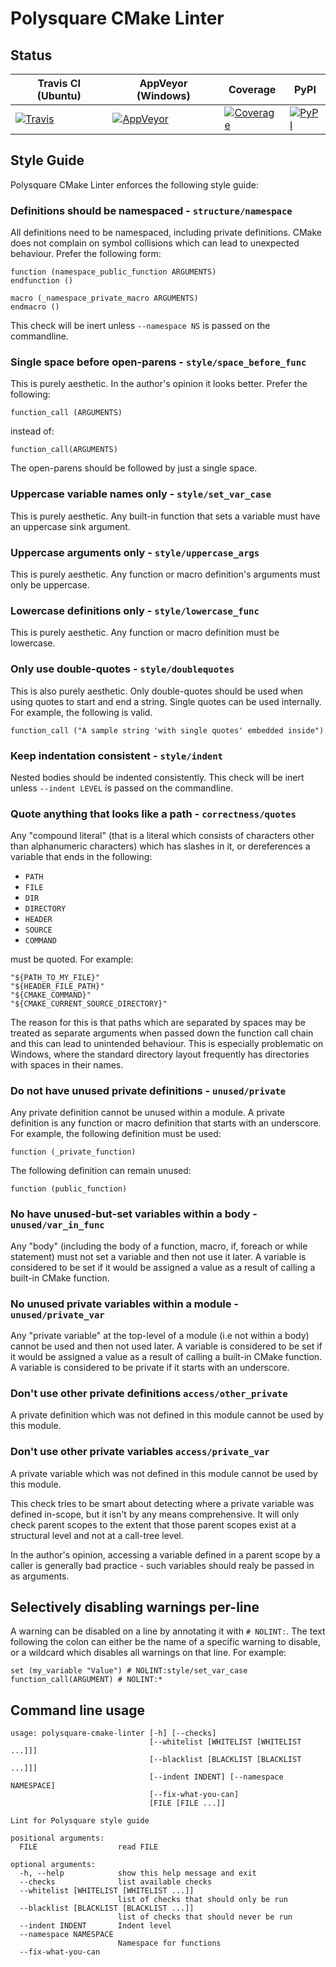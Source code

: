 # Polysquare CMake Linter #

## Status ##

| Travis CI (Ubuntu) | AppVeyor (Windows) | Coverage | PyPI |
|--------------------|--------------------|----------|------|
|[![Travis](https://travis-ci.org/polysquare/cmake-ast.svg?branch=master)](https://travis-ci.org/polysquare/cmake-ast)|[![AppVeyor](https://ci.appveyor.com/api/projects/status/o6nnt968qyr2kitx?svg=true)](https://ci.appveyor.com/project/smspillaz/cmake-ast)|[![Coverage](https://coveralls.io/repos/polysquare/cmake-ast/badge.png?branch=master)](https://coveralls.io/r/polysquare/cmake-ast?branch=master)|[![PyPI](https://pypip.in/version/cmakeast/badge.svg)](https://pypi.python.org/pypi/cmakeast/)|

## Style Guide ##

Polysquare CMake Linter enforces the following style guide:

### Definitions should be namespaced - `structure/namespace` ###

All definitions need to be namespaced, including private definitions. CMake
does not complain on symbol collisions which can lead to unexpected behaviour.
Prefer the following form:

    function (namespace_public_function ARGUMENTS)
    endfunction ()

    macro (_namespace_private_macro ARGUMENTS)
    endmacro ()

This check will be inert unless `--namespace NS` is passed on the commandline.

### Single space before open-parens - `style/space_before_func` ###

This is purely aesthetic. In the author's opinion it looks better. Prefer
the following:

    function_call (ARGUMENTS)

instead of:

    function_call(ARGUMENTS)

The open-parens should be followed by just a single space.

### Uppercase variable names only - `style/set_var_case` ###

This is purely aesthetic. Any built-in function that sets a variable must
have an uppercase sink argument.

### Uppercase arguments only - `style/uppercase_args` ###

This is purely aesthetic. Any function or macro definition's arguments must
only be uppercase.

### Lowercase definitions only - `style/lowercase_func` ###

This is purely aesthetic. Any function or macro definition must be lowercase.

### Only use double-quotes - `style/doublequotes` ###

This is also purely aesthetic. Only double-quotes should be used when using
quotes to start and end a string. Single quotes can be used internally.
For example, the following is valid.

    function_call ("A sample string 'with single quotes' embedded inside")

### Keep indentation consistent - `style/indent` ###

Nested bodies should be indented consistently. This check will be inert unless
`--indent LEVEL` is passed on the commandline.

### Quote anything that looks like a path - `correctness/quotes` ###

Any "compound literal" (that is a literal which consists of characters other
than alphanumeric characters) which has slashes in it, or dereferences a
variable that ends in the following:

* `PATH`
* `FILE`
* `DIR`
* `DIRECTORY`
* `HEADER`
* `SOURCE`
* `COMMAND`

must be quoted. For example:

    "${PATH_TO_MY_FILE}"
    "${HEADER_FILE_PATH}"
    "${CMAKE_COMMAND}"
    "${CMAKE_CURRENT_SOURCE_DIRECTORY}"

The reason for this is that paths which are separated by spaces may be treated
as separate arguments when passed down the function call chain and this can
lead to unintended behaviour. This is especially problematic on Windows, where
the standard directory layout frequently has directories with spaces in their
names.

### Do not have unused private definitions  - `unused/private` ####

Any private definition cannot be unused within a module. A private definition
is any function or macro definition that starts with an underscore. For
example, the following definition must be used:

    function (_private_function)

The following definition can remain unused:

    function (public_function)

### No have unused-but-set variables within a body - `unused/var_in_func` ###

Any "body" (including the body of a function, macro, if, foreach or while
statement) must not set a variable and then not use it later. A variable is
considered to be set if it would be assigned a value as a result of calling
a built-in CMake function.

### No unused private variables within a module - `unused/private_var` ###

Any "private variable" at the top-level of a module (i.e not within a body)
cannot be used and then not used later. A variable is considered to be set
if it would be assigned a value as a result of calling a built-in CMake
function. A variable is considered to be private if it starts with an
underscore.

### Don't use other private definitions `access/other_private` ###

A private definition which was not defined in this module cannot
be used by this module.

### Don't use other private variables `access/private_var` ###

A private variable which was not defined in this module cannot
be used by this module.

This check tries to be smart about detecting where a private
variable was defined in-scope, but it isn't by any means
comprehensive. It will only check parent scopes to the extent
that those parent scopes exist at a structural level and not
at a call-tree level.

In the author's opinion, accessing a variable defined in a
parent scope by a caller is generally bad practice - such
variables should realy be passed in as arguments.

## Selectively disabling warnings per-line ##

A warning can be disabled on a line by annotating it with `# NOLINT:`. The
text following the colon can either be the name of a specific warning to
disable, or a wildcard which disables all warnings on that line. For example:

    set (my_variable "Value") # NOLINT:style/set_var_case
    function_call(ARGUMENT) # NOLINT:*

## Command line usage ##

    usage: polysquare-cmake-linter [-h] [--checks]
                                   [--whitelist [WHITELIST [WHITELIST ...]]]
                                   [--blacklist [BLACKLIST [BLACKLIST ...]]]
                                   [--indent INDENT] [--namespace NAMESPACE]
                                   [--fix-what-you-can]
                                   [FILE [FILE ...]]

    Lint for Polysquare style guide

    positional arguments:
      FILE                  read FILE

    optional arguments:
      -h, --help            show this help message and exit
      --checks              list available checks
      --whitelist [WHITELIST [WHITELIST ...]]
                            list of checks that should only be run
      --blacklist [BLACKLIST [BLACKLIST ...]]
                            list of checks that should never be run
      --indent INDENT       Indent level
      --namespace NAMESPACE
                            Namespace for functions
      --fix-what-you-can
